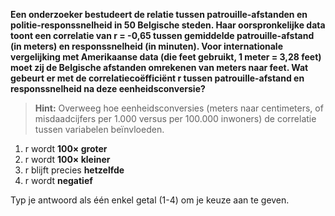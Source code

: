 **Een onderzoeker bestudeert de relatie tussen patrouille-afstanden en politie-responssnelheid in 50 Belgische steden. Haar oorspronkelijke data toont een correlatie van r = -0,65 tussen gemiddelde patrouille-afstand (in meters) en responssnelheid (in minuten). Voor internationale vergelijking met Amerikaanse data (die feet gebruikt, 1 meter = 3,28 feet) moet zij de Belgische afstanden omrekenen van meters naar feet. Wat gebeurt er met de correlatiecoëfficiënt r tussen patrouille-afstand en responssnelheid na deze eenheidsconversie?**

> **Hint:** Overweeg hoe eenheidsconversies (meters naar centimeters, of misdaadcijfers per 1.000 versus per 100.000 inwoners) de correlatie tussen variabelen beïnvloeden.

1. r wordt **100× groter**
2. r wordt **100× kleiner**
3. r blijft precies **hetzelfde**
4. r wordt **negatief**

Typ je antwoord als één enkel getal (1-4) om je keuze aan te geven.